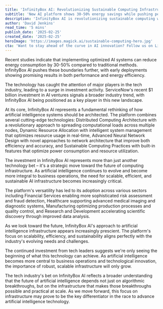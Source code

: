```yaml
---
title: 'InfinityBox AI: Revolutionizing Sustainable Computing Infrastructure'
subtitle: 'New AI platform shows 30-50% energy savings while pushing performance boundaries'
description: 'InfinityBox AI is revolutionizing sustainable computing with their new platform showing 30-50% energy savings while maintaining high performance. Major tech players are taking notice, with ServiceNow's recent $1 billion investment signaling growing industry support for innovative AI infrastructure solutions.'
author: 'David Jenkins'
read_time: '5 mins'
publish_date: '2025-02-25'
created_date: '2025-02-25'
heroImage: 'https://images.magick.ai/sustainable-computing-hero.jpg'
cta: 'Want to stay ahead of the curve in AI innovation? Follow us on LinkedIn for exclusive insights into groundbreaking technologies like InfinityBox AI and be the first to know about major developments in the AI infrastructure landscape.'
---
```


Recent studies indicate that implementing optimized AI systems can reduce energy consumption by 30-50% compared to traditional methods. InfinityBox AI pushes these boundaries further, with early deployments showing promising results in both performance and energy efficiency.

The technology has caught the attention of major players in the tech industry, leading to a surge in investment activity. ServiceNow's recent $1 billion investment in AI ventures signals a broader industry trend, with InfinityBox AI being positioned as a key player in this new landscape.

At its core, InfinityBox AI represents a fundamental rethinking of how artificial intelligence systems should be architected. The platform combines several cutting-edge technologies: Distributed Computing Architecture with a revolutionary approach to spreading computational loads across multiple nodes, Dynamic Resource Allocation with intelligent system management that optimizes resource usage in real-time, Advanced Neural Network Design with novel approaches to network architecture that improve both efficiency and accuracy, and Sustainable Computing Practices with built-in features that optimize power consumption and resource utilization.

The investment in InfinityBox AI represents more than just another technology bet – it's a strategic move toward the future of computing infrastructure. As artificial intelligence continues to evolve and become more integral to business operations, the need for scalable, efficient, and sustainable AI infrastructure becomes increasingly critical.

The platform's versatility has led to its adoption across various sectors including Financial Services enabling more sophisticated risk assessment and fraud detection, Healthcare supporting advanced medical imaging and diagnostic systems, Manufacturing optimizing production processes and quality control, and Research and Development accelerating scientific discovery through improved data analysis.

As we look toward the future, InfinityBox AI's approach to artificial intelligence infrastructure appears increasingly prescient. The platform's focus on scalability, efficiency, and sustainability aligns perfectly with the industry's evolving needs and challenges.

The continued investment from tech leaders suggests we're only seeing the beginning of what this technology can achieve. As artificial intelligence becomes more central to business operations and technological innovation, the importance of robust, scalable infrastructure will only grow.

The tech industry's bet on InfinityBox AI reflects a broader understanding that the future of artificial intelligence depends not just on algorithmic breakthroughs, but on the infrastructure that makes those breakthroughs possible and practical at scale. As we move forward, this focus on infrastructure may prove to be the key differentiator in the race to advance artificial intelligence technology.
